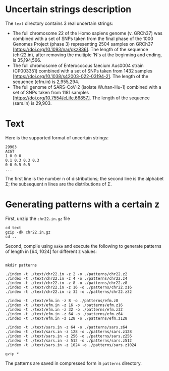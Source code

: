 Uncertain strings description
===

The `text` directory contains 3 real uncertain strings:

* The full chromosome 22 of the Homo sapiens genome (v. GRCh37) was combined with a set of SNPs taken from the final phase of the 1000 Genomes Project (phase 3) representing 2504 samples on GRCh37 [https://doi.org/10.1093/nar/gkz836]. The length of the sequence (chr22.in), after removing the multiple 'N's at the beginning and ending, is 35,194,566.
* The full chromosome of Enterococcus faecium Aus0004 strain (CP003351) combined with a set of SNPs taken from 1432 samples [https://doi.org/10.1038/s42003-022-03194-2]. The length of the sequence (efm.in) is 2,955,294.
* The full genome of SARS-CoV-2 (isolate Wuhan-Hu-1) combined with a set of SNPs taken from 1181 samples [https://doi.org/10.7554/eLife.66857]. The length of the sequence (sars.in) is 29,903.

Text
===

Here is the supported format of uncertain strings:

```
29903
ACGT
1 0 0 0
0.1 0.3 0.3 0.3
0 0 0.5 0.5
...
```

The first line is the number n of distributions; the second line is the alphabet Σ; the subsequent n lines are 
the distributions of Σ. 

Generating patterns with a certain z
===

First, unzip the `chr22.in.gz` file
```console
cd text
gzip -dk chr22.in.gz
cd ..
```
Second, compile using `make` and execute the following to generate patterns
of length in [64, 1024] for different z values:

```console

mkdir patterns

./index -t ./text/chr22.in -z 2 -o ./patterns/chr22.z2
./index -t ./text/chr22.in -z 4 -o ./patterns/chr22.z4
./index -t ./text/chr22.in -z 8 -o ./patterns/chr22.z8
./index -t ./text/chr22.in -z 16 -o ./patterns/chr22.z16
./index -t ./text/chr22.in -z 32 -o ./patterns/chr22.z32

./index -t ./text/efm.in -z 8 -o ./patterns/efm.z8
./index -t ./text/efm.in -z 16 -o ./patterns/efm.z16
./index -t ./text/efm.in -z 32 -o ./patterns/efm.z32
./index -t ./text/efm.in -z 64 -o ./patterns/efm.z64
./index -t ./text/efm.in -z 128 -o ./patterns/efm.z128

./index -t ./text/sars.in -z 64 -o ./patterns/sars.z64
./index -t ./text/sars.in -z 128 -o ./patterns/sars.z128
./index -t ./text/sars.in -z 256 -o ./patterns/sars.z256
./index -t ./text/sars.in -z 512 -o ./patterns/sars.z512
./index -t ./text/sars.in -z 1024 -o ./patterns/sars.z1024

gzip *
```
The patterns are saved in compressed form in `patterns` directory.
